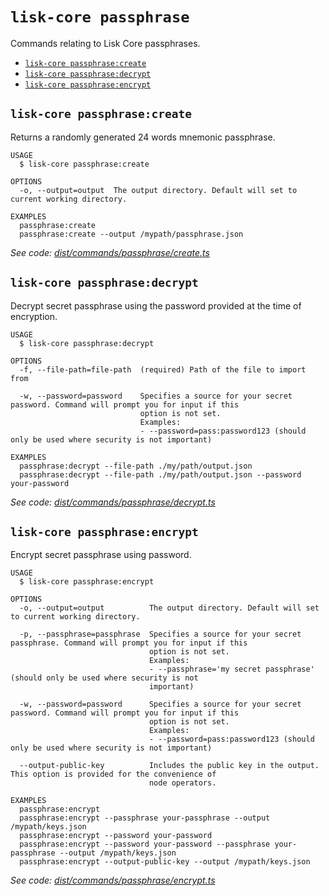 `lisk-core passphrase`
======================

Commands relating to Lisk Core passphrases.

* [`lisk-core passphrase:create`](#lisk-core-passphrasecreate)
* [`lisk-core passphrase:decrypt`](#lisk-core-passphrasedecrypt)
* [`lisk-core passphrase:encrypt`](#lisk-core-passphraseencrypt)

## `lisk-core passphrase:create`

Returns a randomly generated 24 words mnemonic passphrase.

```
USAGE
  $ lisk-core passphrase:create

OPTIONS
  -o, --output=output  The output directory. Default will set to current working directory.

EXAMPLES
  passphrase:create
  passphrase:create --output /mypath/passphrase.json
```

_See code: [dist/commands/passphrase/create.ts](https://github.com/LiskHQ/lisk-core/blob/v4.0.0-rc.3/dist/commands/passphrase/create.ts)_

## `lisk-core passphrase:decrypt`

Decrypt secret passphrase using the password provided at the time of encryption.

```
USAGE
  $ lisk-core passphrase:decrypt

OPTIONS
  -f, --file-path=file-path  (required) Path of the file to import from

  -w, --password=password    Specifies a source for your secret password. Command will prompt you for input if this
                             option is not set.
                             Examples:
                             - --password=pass:password123 (should only be used where security is not important)

EXAMPLES
  passphrase:decrypt --file-path ./my/path/output.json
  passphrase:decrypt --file-path ./my/path/output.json --password your-password
```

_See code: [dist/commands/passphrase/decrypt.ts](https://github.com/LiskHQ/lisk-core/blob/v4.0.0-rc.3/dist/commands/passphrase/decrypt.ts)_

## `lisk-core passphrase:encrypt`

Encrypt secret passphrase using password.

```
USAGE
  $ lisk-core passphrase:encrypt

OPTIONS
  -o, --output=output          The output directory. Default will set to current working directory.

  -p, --passphrase=passphrase  Specifies a source for your secret passphrase. Command will prompt you for input if this
                               option is not set.
                               Examples:
                               - --passphrase='my secret passphrase' (should only be used where security is not
                               important)

  -w, --password=password      Specifies a source for your secret password. Command will prompt you for input if this
                               option is not set.
                               Examples:
                               - --password=pass:password123 (should only be used where security is not important)

  --output-public-key          Includes the public key in the output. This option is provided for the convenience of
                               node operators.

EXAMPLES
  passphrase:encrypt
  passphrase:encrypt --passphrase your-passphrase --output /mypath/keys.json
  passphrase:encrypt --password your-password
  passphrase:encrypt --password your-password --passphrase your-passphrase --output /mypath/keys.json
  passphrase:encrypt --output-public-key --output /mypath/keys.json
```

_See code: [dist/commands/passphrase/encrypt.ts](https://github.com/LiskHQ/lisk-core/blob/v4.0.0-rc.3/dist/commands/passphrase/encrypt.ts)_
